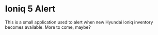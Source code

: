 # Ioniq 5 Alert

This is a small application used to alert when new Hyundai Ioniq inventory becomes available. More to come, maybe?
